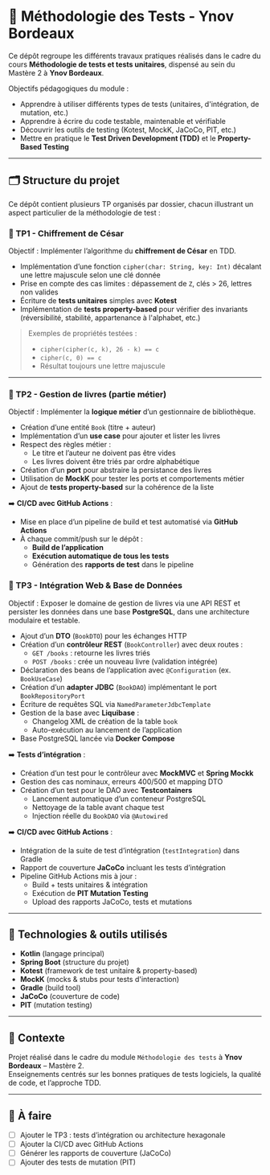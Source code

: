 # 🧪 Méthodologie des Tests - Ynov Bordeaux

Ce dépôt regroupe les différents travaux pratiques réalisés dans le cadre du cours **Méthodologie de tests et tests unitaires**, dispensé au sein du Mastère 2 à **Ynov Bordeaux**.

Objectifs pédagogiques du module :
- Apprendre à utiliser différents types de tests (unitaires, d'intégration, de mutation, etc.)
- Apprendre à écrire du code testable, maintenable et vérifiable
- Découvrir les outils de testing (Kotest, MockK, JaCoCo, PIT, etc.)
- Mettre en pratique le **Test Driven Development (TDD)** et le **Property-Based Testing**

---

## 🗂 Structure du projet

Ce dépôt contient plusieurs TP organisés par dossier, chacun illustrant un aspect particulier de la méthodologie de test :

### 📁 TP1 - Chiffrement de César

Objectif : Implémenter l’algorithme du **chiffrement de César** en TDD.

- Implémentation d’une fonction `cipher(char: String, key: Int)` décalant une lettre majuscule selon une clé donnée
- Prise en compte des cas limites : dépassement de `Z`, clés > 26, lettres non valides
- Écriture de **tests unitaires** simples avec **Kotest**
- Implémentation de **tests property-based** pour vérifier des invariants (réversibilité, stabilité, appartenance à l'alphabet, etc.)

> Exemples de propriétés testées :
> - `cipher(cipher(c, k), 26 - k) == c`
> - `cipher(c, 0) == c`
> - Résultat toujours une lettre majuscule

---

### 📁 TP2 - Gestion de livres (partie métier)

Objectif : Implémenter la **logique métier** d’un gestionnaire de bibliothèque.

- Création d’une entité `Book` (titre + auteur)
- Implémentation d’un **use case** pour ajouter et lister les livres
- Respect des règles métier :
    - Le titre et l’auteur ne doivent pas être vides
    - Les livres doivent être triés par ordre alphabétique
- Création d’un **port** pour abstraire la persistance des livres
- Utilisation de **MockK** pour tester les ports et comportements métier
- Ajout de **tests property-based** sur la cohérence de la liste

➡️ **CI/CD avec GitHub Actions** :
- Mise en place d’un pipeline de build et test automatisé via **GitHub Actions**
- À chaque commit/push sur le dépôt :
    - **Build de l’application**
    - **Exécution automatique de tous les tests**
    - Génération des **rapports de test** dans le pipeline


### 📁 TP3 - Intégration Web & Base de Données

Objectif : Exposer le domaine de gestion de livres via une API REST et persister les données dans une base **PostgreSQL**, dans une architecture modulaire et testable.

- Ajout d’un **DTO** (`BookDTO`) pour les échanges HTTP
- Création d’un **contrôleur REST** (`BookController`) avec deux routes :
  - `GET /books` : retourne les livres triés
  - `POST /books` : crée un nouveau livre (validation intégrée)
- Déclaration des beans de l’application avec `@Configuration` (ex. `BookUseCase`)
- Création d’un **adapter JDBC** (`BookDAO`) implémentant le port `BookRepositoryPort`
- Écriture de requêtes SQL via `NamedParameterJdbcTemplate`
- Gestion de la base avec **Liquibase** :
  - Changelog XML de création de la table `book`
  - Auto-exécution au lancement de l’application
- Base PostgreSQL lancée via **Docker Compose**

➡️ **Tests d’intégration** :
- Création d’un test pour le contrôleur avec **MockMVC** et **Spring Mockk**
- Gestion des cas nominaux, erreurs 400/500 et mapping DTO
- Création d’un test pour le DAO avec **Testcontainers**
  - Lancement automatique d’un conteneur PostgreSQL
  - Nettoyage de la table avant chaque test
  - Injection réelle du `BookDAO` via `@Autowired`

➡️ **CI/CD avec GitHub Actions** :
- Intégration de la suite de test d’intégration (`testIntegration`) dans Gradle
- Rapport de couverture **JaCoCo** incluant les tests d’intégration
- Pipeline GitHub Actions mis à jour :
  - Build + tests unitaires & intégration
  - Exécution de **PIT Mutation Testing**
  - Upload des rapports JaCoCo, tests et mutations

---

## 🧰 Technologies & outils utilisés

- **Kotlin** (langage principal)
- **Spring Boot** (structure du projet)
- **Kotest** (framework de test unitaire & property-based)
- **MockK** (mocks & stubs pour tests d'interaction)
- **Gradle** (build tool)
- **JaCoCo** (couverture de code)
- **PIT** (mutation testing)

---

## 🏫 Contexte

Projet réalisé dans le cadre du module `Méthodologie des tests` à **Ynov Bordeaux** – Mastère 2.  
Enseignements centrés sur les bonnes pratiques de tests logiciels, la qualité de code, et l’approche TDD.

---

## 📌 À faire

- [ ] Ajouter le TP3 : tests d’intégration ou architecture hexagonale
- [ ] Ajouter la CI/CD avec GitHub Actions
- [ ] Générer les rapports de couverture (JaCoCo)
- [ ] Ajouter des tests de mutation (PIT)
